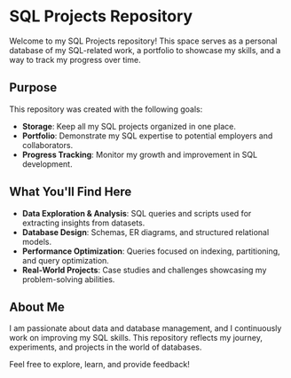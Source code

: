 # SQL Projects Repository

Welcome to my SQL Projects repository! This space serves as a personal database of my SQL-related work, a portfolio to showcase my skills, and a way to track my progress over time.

## Purpose
This repository was created with the following goals:
- **Storage**: Keep all my SQL projects organized in one place.
- **Portfolio**: Demonstrate my SQL expertise to potential employers and collaborators.
- **Progress Tracking**: Monitor my growth and improvement in SQL development.

## What You'll Find Here
- **Data Exploration & Analysis**: SQL queries and scripts used for extracting insights from datasets.
- **Database Design**: Schemas, ER diagrams, and structured relational models.
- **Performance Optimization**: Queries focused on indexing, partitioning, and query optimization.
- **Real-World Projects**: Case studies and challenges showcasing my problem-solving abilities.

## About Me
I am passionate about data and database management, and I continuously work on improving my SQL skills. This repository reflects my journey, experiments, and projects in the world of databases.

Feel free to explore, learn, and provide feedback!

